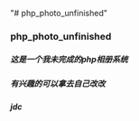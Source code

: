 "# php_photo_unfinished" 
### php_photo_unfinished 
##### 这是一个我未完成的php相册系统
##### 有兴趣的可以拿去自己改改
##### jdc
